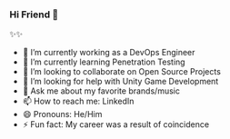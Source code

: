 ### Hi Friend 👋

✨✨ 

- 🔭 I’m currently working as a DevOps Engineer
- 🌱 I’m currently learning Penetration Testing
- 👯 I’m looking to collaborate on Open Source Projects
- 🤔 I’m looking for help with Unity Game Development
- 💬 Ask me about my favorite brands/music
- 📫 How to reach me: LinkedIn 
- 😄 Pronouns: He/Him
- ⚡ Fun fact: My career was a result of coincidence



